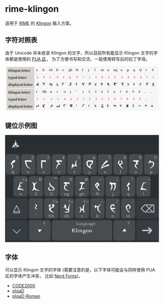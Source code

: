# rime-klingon

适用于 [RIME] 的 [Klingon] 输入方案。

[RIME]: https://rime.im
[Klingon]: https://en.wikipedia.org/wiki/Klingon_language

## 字符对照表

由于 Unicode 并未收录 Klingon 的文字，所以目前所有能显示 Klingon 文字的字体都是使用的 [PUA 区]，
为了方便书写和交流，一般使用转写后的拉丁字母。

![mapping]

[PUA 区]: https://en.wikipedia.org/wiki/Private_Use_Areas
[mapping]: img/mapping.png

## 键位示例图

![Android - TRIME]

[Android - TRIME]: img/trime.jpg

## 字体

可以显示 Klingon 文字的字体 (需要注意的是，以下字体可能会与同样使用 PUA 区的字体产生冲突，
比如 [Nerd Fonts])。

+ [CODE2000]
+ [pIqaD]
+ [pIqaD-Roman]

[Nerd Fonts]: https://www.nerdfonts.com
[CODE2000]: https://code2001.com/code2000_page.htm
[pIqaD]: https://hol.kag.org/media/zip/pIqaD.zip
[pIqaD-Roman]: https://hol.kag.org/page/piqadsupport.html
